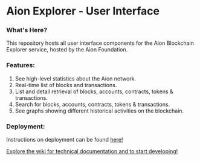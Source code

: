 # Aion Explorer - User Interface

### What's Here?

This repository hosts all user interface components for the Aion Blockchain Explorer service, hosted by the Aion Foundation.

### Features:

1. See high-level statistics about the Aion network.
2. Real-time list of blocks and transactions.
3. List and detail retrieval of blocks, accounts, contracts, tokens & transactions.
4. Search for blocks, accounts, contracts, tokens & transactions.
5. See graphs showing different historical activities on the blockchain.


### Deployment:

Instructions on deployment can be found [here!](https://github.com/aionnetworkp/Explorer_ui/blob/master/aion-ui/README.md)

[Explore the wiki for technical documentation and to start developing!](https://github.com/aionnetwork/aion_explorer/wiki)
